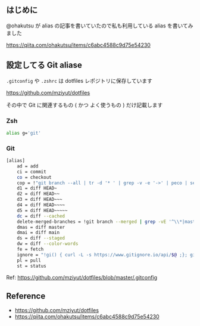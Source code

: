 <!--
title:   僕が使ってる git コマンドのエイリアスを紹介
tags:    Git,QiitaEngineerFesta2022,alias,gitconfig,zshrc
id:      7b78011fea54fd406715
private: false
-->
## はじめに

@ohakutsu が alias の記事を書いていたので私も利用している alias を書いてみました

https://qiita.com/ohakutsu/items/c6abc4588c9d75e54230

## 設定してる Git aliase

`.gitconfig` や `.zshrc` は dotfiles レポジトリに保存しています

https://github.com/mziyut/dotfiles

その中で Git に関連するもの ( かつ よく使うもの ) だけ記載します

### Zsh

```zsh
alias g='git'
```

### Git

```sh
[alias]
	ad = add
	ci = commit
	co = checkout
	cop = !"git branch --all | tr -d '* ' | grep -v -e '->' | peco | sed -e 's+remotes/[^/]*/++g' | xargs git checkout"
	d1 = diff HEAD~
	d2 = diff HEAD~~
	d3 = diff HEAD~~~
	d4 = diff HEAD~~~~
	d5 = diff HEAD~~~~~
	dc = diff --cached
	delete-merged-branches = !git branch --merged | grep -vE '^\\*|master$|main$|develop$' | xargs -I % git branch -d %
	dmas = diff master
	dmai = diff main
	ds = diff --staged
	dw = diff --color-words
	fe = fetch
	ignore = "!gi() { curl -L -s https://www.gitignore.io/api/$@ ;}; gi"
	pl = pull
	st = status
```

Ref: https://github.com/mziyut/dotfiles/blob/master/.gitconfig


## Reference

- https://github.com/mziyut/dotfiles
- https://qiita.com/ohakutsu/items/c6abc4588c9d75e54230